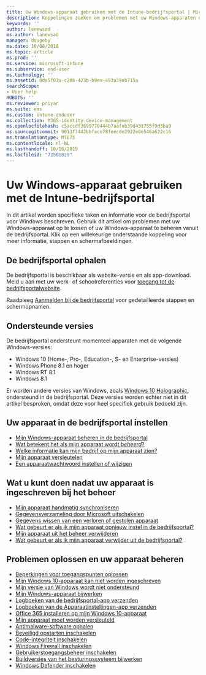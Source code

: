 ```yaml
---
title: Uw Windows-apparaat gebruiken met de Intune-bedrijfsportal | Microsoft Docs
description: Koppelingen zoeken om problemen met uw Windows-apparaten op te lossen of uw Windows-apparaten te beheren via de bedrijfsportal-app
keywords: ''
author: lenewsad
ms.author: lanewsad
manager: dougeby
ms.date: 10/08/2018
ms.topic: article
ms.prod: ''
ms.service: microsoft-intune
ms.subservice: end-user
ms.technology: ''
ms.assetid: 0de5f03a-c288-423b-b9ea-493a39eb715a
searchScope:
- User help
ROBOTS: ''
ms.reviewer: priyar
ms.suite: ems
ms.custom: intune-enduser
ms.collection: M365-identity-device-management
ms.openlocfilehash: c5accdf3699770444b7aafeb39d431755f9d3ba9
ms.sourcegitcommit: 9013f7442bbface78feecde2922e8e546a622c16
ms.translationtype: MTE75
ms.contentlocale: nl-NL
ms.lasthandoff: 10/16/2019
ms.locfileid: "72501829"
---
```

# <a name="using-your-windows-device-with-intune-company-portal"></a>Uw Windows-apparaat gebruiken met de Intune-bedrijfsportal

In dit artikel worden specifieke taken en informatie voor de bedrijfsportal voor Windows beschreven. Gebruik dit artikel om problemen met uw Windows-apparaat op te lossen of uw Windows-apparaat te beheren vanuit de bedrijfsportal. Klik op een willekeurige onderstaande koppeling voor meer informatie, stappen en schermafbeeldingen.  

## <a name="how-to-get-company-portal"></a>De bedrijfsportal ophalen
De bedrijfsportal is beschikbaar als website-versie en als app-download. Meld u aan met uw werk- of schoolreferenties voor [toegang tot de bedrijfsportalwebsite](https://go.microsoft.com/fwlink/?linkid=2010980).  

Raadpleeg [Aanmelden bij de bedrijfsportal](https://docs.microsoft.com/intune-user-help/sign-in-to-the-company-portal) voor gedetailleerde stappen en schermopnamen.

## <a name="supported-versions"></a>Ondersteunde versies

De bedrijfsportal ondersteunt momenteel apparaten met de volgende Windows-versies:

* Windows 10 (Home-, Pro-, Education-, S- en Enterprise-versies)
* Windows Phone 8.1 en hoger
* Windows RT 8.1
* Windows 8.1

Er worden andere versies van Windows, zoals [Windows 10 Holographic](https://www.microsoft.com/hololens), ondersteund in de bedrijfsportal. Deze versies worden echter niet in dit artikel besproken, omdat deze voor heel specifiek gebruik bedoeld zijn.

## <a name="set-up-your-device-in-the-company-portal"></a>Uw apparaat in de bedrijfsportal instellen
- [Mijn Windows-apparaat beheren in de bedrijfsportal](windows-enrollment-company-portal.md)  
- [Wat betekent het als mijn apparaat wordt *beheerd*?](what-happens-if-you-install-the-company-portal-app-and-enroll-your-device-in-intune-windows.md)
- [Welke informatie kan mijn bedrijf op mijn apparaat zien?](what-info-can-your-company-see-when-you-enroll-your-device-in-intune.md)
- [Mijn apparaat versleutelen](encrypt-your-device-windows.md)
- [Een apparaatwachtwoord instellen of wijzigen](set-or-change-your-password-windows.md)

## <a name="things-you-can-do-after-your-device-is-enrolled-in-management"></a>Wat u kunt doen nadat uw apparaat is ingeschreven bij het beheer
- [Mijn apparaat handmatig synchroniseren](sync-your-device-manually-windows.md)
- [Gegevensverzameling door Microsoft uitschakelen](turn-off-microsoft-usage-data-collection-windows.md)
- [Gegevens wissen van een verloren of gestolen apparaat](reset-erase-your-device-cpwebsite.md)
- [Wat gebeurt er als ik mijn apparaat opnieuw instel in de bedrijfsportal?](what-happens-if-you-reset-your-device-using-the-company-portal-windows.md)
- [Mijn apparaat uit het beheer verwijderen](unenroll-your-device-from-intune-windows.md)
- [Wat gebeurt er als ik mijn apparaat verwijder uit de bedrijfsportal?](what-happens-if-you-unenroll-your-device-from-intune-windows.md)

## <a name="troubleshoot-and-maintain-your-device"></a>Problemen oplossen en uw apparaat beheren
* [Beperkingen voor toegangspunten oplossen](resolve-access-point-restrictions.md)
* [Mijn Windows 10-apparaat kan niet worden ingeschreven](troubleshoot-your-windows-10-device-windows.md)
* [Mijn versie van Windows wordt niet ondersteund](your-windows-version-isnt-yet-supported.md)
* [Mijn Windows-apparaat bijwerken](you-need-to-update-your-windows-device.md)
* [Logboeken van de bedrijfsportal-app verzenden](send-logs-to-your-it-admin-cp-windows.md)
* [Logboeken van de Apparaatinstellingen-app verzenden](send-logs-to-your-it-admin-settings-windows.md)
* [Office 365 installeren op mijn Windows 10-apparaat](install-office-windows.md)
* [Mijn apparaat moet worden versleuteld](you-need-to-enable-windows-encryption.md)
* [Antimalware-software ophalen](your-device-needs-antimalware-software.md)
* [Beveiligd opstarten inschakelen](you-need-to-enable-secure-boot-windows.md)
* [Code-integriteit inschakelen](you-need-to-enable-code-integrity.md)
* [Windows Firewall inschakelen](you-need-to-enable-defender-firewall-windows.md)
* [Gebruikerstoegangsbeheer inschakelen](you-need-to-enable-uac-windows.md)
* [Buildversies van het besturingssysteem bijwerken](you-need-to-update-os-build-version-windows.md)
* [Windows Defender inschakelen](turn-on-defender-windows.md)
